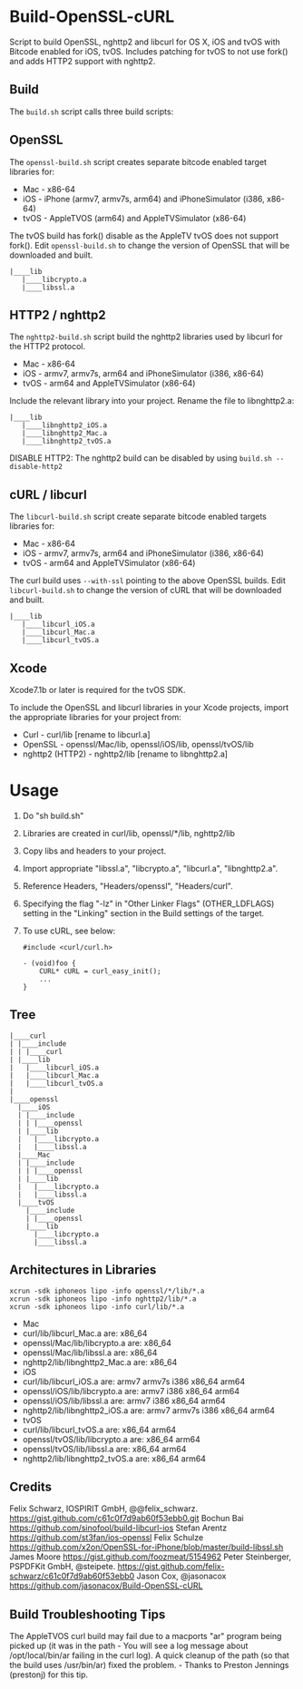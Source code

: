 # Build-OpenSSL-cURL

Script to build OpenSSL, nghttp2 and libcurl for OS X, iOS and tvOS with Bitcode enabled for iOS, tvOS.  Includes patching for tvOS to not use fork() and adds HTTP2 support with nghttp2. 

## Build
The `build.sh` script calls three build scripts:

## OpenSSL
The `openssl-build.sh` script creates separate bitcode enabled target libraries for:
* Mac - x86-64
* iOS - iPhone (armv7, armv7s, arm64) and iPhoneSimulator (i386, x86-64)
* tvOS - AppleTVOS (arm64) and AppleTVSimulator (x86-64)

The tvOS build has fork() disable as the AppleTV tvOS does not support fork(). 
Edit `openssl-build.sh` to change the version of OpenSSL that will be downloaded and built.

	|____lib
	   |____libcrypto.a
	   |____libssl.a

## HTTP2 / nghttp2
The `nghttp2-build.sh` script build the nghttp2 libraries used by libcurl for the HTTP2 protocol.
* Mac - x86-64
* iOS - armv7, armv7s, arm64 and iPhoneSimulator (i386, x86-64)
* tvOS - arm64 and AppleTVSimulator (x86-64)

Include the relevant library into your project.  Rename the file to libnghttp2.a:

	|____lib
	   |____libnghttp2_iOS.a
	   |____libnghttp2_Mac.a
	   |____libnghttp2_tvOS.a

DISABLE HTTP2: The nghttp2 build can be disabled by using `build.sh --disable-http2`

## cURL / libcurl
The `libcurl-build.sh` script create separate bitcode enabled targets libraries for:
* Mac - x86-64
* iOS - armv7, armv7s, arm64 and iPhoneSimulator (i386, x86-64)
* tvOS - arm64 and AppleTVSimulator (x86-64)

The curl build uses `--with-ssl` pointing to the above OpenSSL builds.
Edit `libcurl-build.sh` to change the version of cURL that will be downloaded and built.

	|____lib
	   |____libcurl_iOS.a
	   |____libcurl_Mac.a
	   |____libcurl_tvOS.a


## Xcode

Xcode7.1b or later is required for the tvOS SDK.

To include the OpenSSL and libcurl libraries in your Xcode projects, import the appropriate libraries for your project from:
* Curl - curl/lib [rename to libcurl.a]
* OpenSSL - openssl/Mac/lib, openssl/iOS/lib, openssl/tvOS/lib
* nghttp2 (HTTP2) - nghttp2/lib [rename to libnghttp2.a]

Usage
=====

 1. Do "sh build.sh"
 2. Libraries are created in curl/lib, openssl/*/lib, nghttp2/lib
 3. Copy libs and headers to your project.
 4. Import appropriate "libssl.a", "libcrypto.a", "libcurl.a", "libnghttp2.a".
 5. Reference Headers, "Headers/openssl", "Headers/curl".
 6. Specifying the flag  "-lz" in "Other Linker Flags" (OTHER_LDFLAGS) setting in the "Linking" section in the Build settings of the target.
 7. To use cURL, see below:

        #include <curl/curl.h>

        - (void)foo {    
            CURL* cURL = curl_easy_init();  
            ...  
        }


## Tree
	|____curl
	| |____include
	| | |____curl
	| |____lib
	|   |____libcurl_iOS.a
	|   |____libcurl_Mac.a
	|   |____libcurl_tvOS.a
	|
	|____openssl
	  |____iOS
	  | |____include
	  | | |____openssl
	  | |____lib
	  |   |____libcrypto.a
	  |   |____libssl.a
	  |____Mac
	  | |____include
	  | | |____openssl
	  | |____lib
	  |   |____libcrypto.a
	  |   |____libssl.a
	  |____tvOS
	    |____include
	    | |____openssl
	    |____lib
	      |____libcrypto.a
	      |____libssl.a


## Architectures in Libraries

	xcrun -sdk iphoneos lipo -info openssl/*/lib/*.a
	xcrun -sdk iphoneos lipo -info nghttp2/lib/*.a
	xcrun -sdk iphoneos lipo -info curl/lib/*.a

* Mac
* curl/lib/libcurl_Mac.a are: x86_64 
* openssl/Mac/lib/libcrypto.a are: x86_64 
* openssl/Mac/lib/libssl.a are: x86_64 
* nghttp2/lib/libnghttp2_Mac.a are: x86_64 
* iOS
* curl/lib/libcurl_iOS.a are: armv7 armv7s i386 x86_64 arm64 
* openssl/iOS/lib/libcrypto.a are: armv7 i386 x86_64 arm64 
* openssl/iOS/lib/libssl.a are: armv7 i386 x86_64 arm64 
* nghttp2/lib/libnghttp2_iOS.a are: armv7 armv7s i386 x86_64 arm64 
* tvOS
* curl/lib/libcurl_tvOS.a are: x86_64 arm64 
* openssl/tvOS/lib/libcrypto.a are: x86_64 arm64 
* openssl/tvOS/lib/libssl.a are: x86_64 arm64 
* nghttp2/lib/libnghttp2_tvOS.a are: x86_64 arm64 


## Credits

 Felix Schwarz, IOSPIRIT GmbH, @@felix_schwarz.
   https://gist.github.com/c61c0f7d9ab60f53ebb0.git
 Bochun Bai
   https://github.com/sinofool/build-libcurl-ios
 Stefan Arentz
   https://github.com/st3fan/ios-openssl
 Felix Schulze
   https://github.com/x2on/OpenSSL-for-iPhone/blob/master/build-libssl.sh
 James Moore
   https://gist.github.com/foozmeat/5154962
 Peter Steinberger, PSPDFKit GmbH, @steipete.
   https://gist.github.com/felix-schwarz/c61c0f7d9ab60f53ebb0
 Jason Cox, @jasonacox
   https://github.com/jasonacox/Build-OpenSSL-cURL

## Build Troubleshooting Tips

The AppleTVOS curl build may fail due to a macports "ar" program being picked up (it was in the path - You will see a log message about /opt/local/bin/ar failing in the curl log). A quick cleanup of the path (so that the build uses /usr/bin/ar) fixed the problem.  - Thanks to Preston Jennings (prestonj) for this tip.

